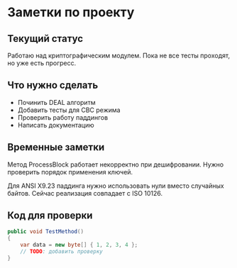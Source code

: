 # Заметки по проекту

## Текущий статус
Работаю над криптографическим модулем. Пока не все тесты проходят, но уже есть прогресс.

## Что нужно сделать
- Починить DEAL алгоритм 
- Добавить тесты для CBC режима
- Проверить работу паддингов
- Написать документацию

## Временные заметки
Метод ProcessBlock работает некорректно при дешифровании. Нужно проверить порядок применения ключей.

Для ANSI X9.23 паддинга нужно использовать нули вместо случайных байтов. Сейчас реализация совпадает с ISO 10126.

## Код для проверки
```csharp
public void TestMethod()
{
    var data = new byte[] { 1, 2, 3, 4 };
    // TODO: добавить проверку
}